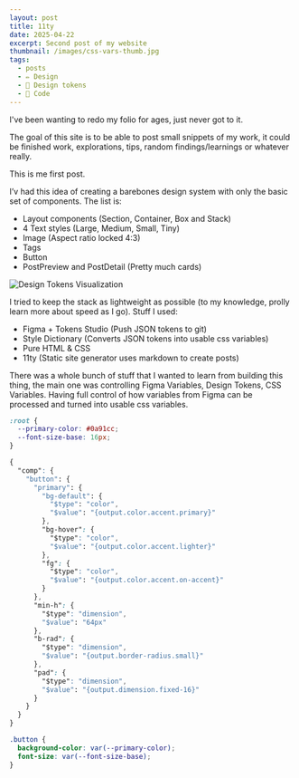 ```yaml
---
layout: post
title: 11ty
date: 2025-04-22
excerpt: Second post of my website
thumbnail: /images/css-vars-thumb.jpg
tags:
  - posts
  - ✏️ Design
  - 🎨 Design tokens
  - 🤖 Code
---
```


I've been wanting to redo my folio for ages, just never got to it.

The goal of this site is to be able to post small snippets of my work, it could be finished work, explorations, tips, random findings/learnings or whatever really.

This is me first post.

I’v had this idea of creating a barebones design system with only the basic set of components. The list is:

- Layout components (Section, Container, Box and Stack)
- 4 Text styles (Large, Medium, Small, Tiny)
- Image (Aspect ratio locked 4:3)
- Tags
- Button
- PostPreview and PostDetail (Pretty much cards)

![Design Tokens Visualization](/images/1A-design-system.png)

I tried to keep the stack as lightweight as possible (to my knowledge, prolly learn more about speed as I go). Stuff I used:

- Figma + Tokens Studio (Push JSON tokens to git)
- Style Dictionary (Converts JSON tokens into usable css variables)
- Pure HTML & CSS
- 11ty (Static site generator uses markdown to create posts)

There was a whole bunch of stuff that I wanted to learn from building this thing, the main one was controlling Figma Variables, Design Tokens, CSS Variables. Having full control of how variables from Figma can be processed and turned into usable css variables.

```css
:root {
  --primary-color: #0a91cc;
  --font-size-base: 16px;
}

{
  "comp": {
    "button": {
      "primary": {
        "bg-default": {
          "$type": "color",
          "$value": "{output.color.accent.primary}"
        },
        "bg-hover": {
          "$type": "color",
          "$value": "{output.color.accent.lighter}"
        },
        "fg": {
          "$type": "color",
          "$value": "{output.color.accent.on-accent}"
        }
      },
      "min-h": {
        "$type": "dimension",
        "$value": "64px"
      },
      "b-rad": {
        "$type": "dimension",
        "$value": "{output.border-radius.small}"
      },
      "pad": {
        "$type": "dimension",
        "$value": "{output.dimension.fixed-16}"
      }
    }
  }
}

.button {
  background-color: var(--primary-color);
  font-size: var(--font-size-base);
}
```